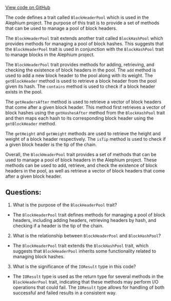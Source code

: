 [View code on GitHub](https://github.com/oxygenium/oxygenium/flow/src/main/scala/org/oxygenium/flow/core/BlockHeaderPool.scala)

The code defines a trait called `BlockHeaderPool` which is used in the Alephium project. The purpose of this trait is to provide a set of methods that can be used to manage a pool of block headers. 

The `BlockHeaderPool` trait extends another trait called `BlockHashPool` which provides methods for managing a pool of block hashes. This suggests that the `BlockHeaderPool` trait is used in conjunction with the `BlockHashPool` trait to manage blocks in the Alephium project.

The `BlockHeaderPool` trait provides methods for adding, retrieving, and checking the existence of block headers in the pool. The `add` method is used to add a new block header to the pool along with its weight. The `getBlockHeader` method is used to retrieve a block header from the pool given its hash. The `contains` method is used to check if a block header exists in the pool. 

The `getHeadersAfter` method is used to retrieve a vector of block headers that come after a given block header. This method first retrieves a vector of block hashes using the `getHashesAfter` method from the `BlockHashPool` trait and then maps each hash to its corresponding block header using the `getBlockHeader` method. 

The `getHeight` and `getWeight` methods are used to retrieve the height and weight of a block header respectively. The `isTip` method is used to check if a given block header is the tip of the chain.

Overall, the `BlockHeaderPool` trait provides a set of methods that can be used to manage a pool of block headers in the Alephium project. These methods can be used to add, retrieve, and check the existence of block headers in the pool, as well as retrieve a vector of block headers that come after a given block header.
## Questions: 
 1. What is the purpose of the `BlockHeaderPool` trait?
- The `BlockHeaderPool` trait defines methods for managing a pool of block headers, including adding headers, retrieving headers by hash, and checking if a header is the tip of the chain.

2. What is the relationship between `BlockHeaderPool` and `BlockHashPool`?
- The `BlockHeaderPool` trait extends the `BlockHashPool` trait, which suggests that `BlockHeaderPool` inherits some functionality related to managing block hashes.

3. What is the significance of the `IOResult` type in this code?
- The `IOResult` type is used as the return type for several methods in the `BlockHeaderPool` trait, indicating that these methods may perform I/O operations that could fail. The `IOResult` type allows for handling of both successful and failed results in a consistent way.